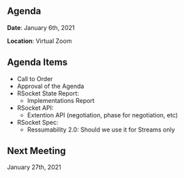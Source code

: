 ## Agenda

**Date**: January 6th, 2021

**Location**: Virtual Zoom


## Agenda Items

* Call to Order
* Approval of the Agenda
* RSocket State Report:
    * Implementations Report
* RSocket API:
    * Extention API (negotiation, phase for negotiation, etc)
* RSocket Spec:
    * Ressumability 2.0: Should we use it for Streams only

## Next Meeting

January 27th, 2021
